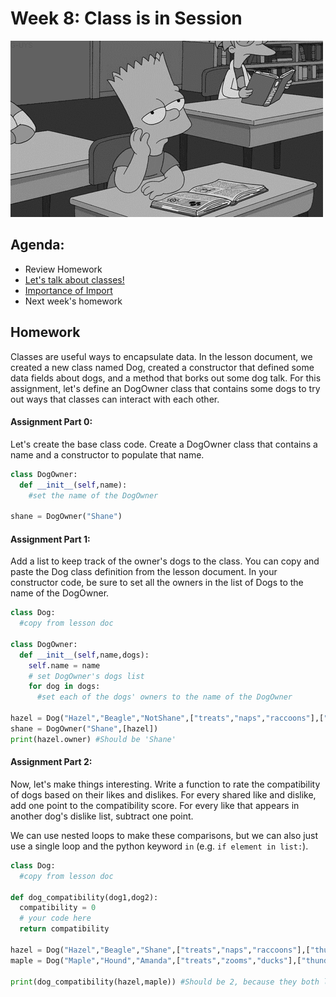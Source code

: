 # Week 8: Class is in Session
![bart_class dot gif](assets/bart_class.gif)

## Agenda:
- Review Homework
- [Let's talk about classes!](lesson.md)
- [Importance of Import](lesson.md)
- Next week's homework

## Homework

Classes are useful ways to encapsulate data. In the lesson document, we created a new class named Dog, created a constructor that defined some data fields about dogs, and a method that borks out some dog talk. For this assignment, let's define an DogOwner class that contains some dogs to try out ways that classes can interact with each other.

#### Assignment Part 0:

Let's create the base class code. Create a DogOwner class that contains a name and a constructor to populate that name.

```python
class DogOwner:
  def __init__(self,name):
    #set the name of the DogOwner

shane = DogOwner("Shane")
```

#### Assignment Part 1:

Add a list to keep track of the owner's dogs to the class. You can copy and paste the Dog class definition from the lesson document. In your constructor code, be sure to set all the owners in the list of Dogs to the name of the DogOwner.

```python
class Dog:
  #copy from lesson doc

class DogOwner:
  def __init__(self,name,dogs):
    self.name = name
    # set DogOwner's dogs list
    for dog in dogs:
      #set each of the dogs' owners to the name of the DogOwner

hazel = Dog("Hazel","Beagle","NotShane",["treats","naps","raccoons"],["thunder"])
shane = DogOwner("Shane",[hazel])
print(hazel.owner) #Should be 'Shane'
```

#### Assignment Part 2:

Now, let's make things interesting. Write a function to rate the compatibility of dogs based on their likes and dislikes. For every shared like and dislike, add one point to the compatibility score. For every like that appears in another dog's dislike list, subtract one point.

We can use nested loops to make these comparisons, but we can also just use a single loop and the python keyword `in` (e.g. `if element in list:`).

```python
class Dog:
  #copy from lesson doc

def dog_compatibility(dog1,dog2):
  compatibility = 0
  # your code here
  return compatibility

hazel = Dog("Hazel","Beagle","Shane",["treats","naps","raccoons"],["thunder"])
maple = Dog("Maple","Hound","Amanda",["treats","zooms","ducks"],["thunder"])

print(dog_compatibility(hazel,maple)) #Should be 2, because they both like treats and dislike thunder
```